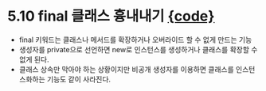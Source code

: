 
# 5.10 final 클래스 흉내내기 [{code}](../src/chapter5/5.10.ts)
- final 키워드는 클래스나 메서드를 확장하거나 오버라이드 할 수 없게 만드는 기능
- 생성자를 private으로 선언하면 new로 인스턴스를 생성하거나 클래스를 확장할 수 없게 된다.
- 클래스 상속만 막아야 하는 상황이지만 비공개 생성자를 이용하면 클래스를 인스턴스화하는 기능도 같이 사라진다. 
